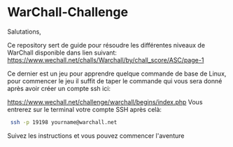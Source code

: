 # WarChall-Challenge

Salutations,

Ce repository sert de guide pour résoudre les différentes niveaux de WarChall disponible dans lien suivant: 
https://www.wechall.net/challs/Warchall/by/chall_score/ASC/page-1

Ce dernier est un jeu pour apprendre quelque commande de base de Linux, pour commencer le jeu il suffit de taper le commande qui vous sera donné après avoir créer un compte ssh ici:

https://www.wechall.net/challenge/warchall/begins/index.php
Vous entrerez sur le terminal votre compte SSH après celà:
```sh
 ssh -p 19198 yourname@warchall.net
```
Suivez les instructions et vous pouvez commencer l'aventure
